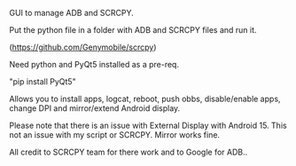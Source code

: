 GUI to manage ADB and SCRCPY.

Put the python file in a folder with ADB and SCRCPY files and run it.

(https://github.com/Genymobile/scrcpy)

Need python and PyQt5 installed as a pre-req.

"pip install PyQt5"

Allows you to install apps, logcat, reboot, push obbs, disable/enable apps, change DPI and mirror/extend Android display.

Please note that there is an issue with External Display with Android 15.  This not an issue with my script or SCRCPY. Mirror works fine.

All credit to SCRCPY team for there work and to Google for ADB.. 






